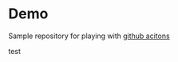 # Demo

Sample repository for playing with [github acitons](https://docs.github.com/en/free-pro-team@latest/actions)

test
